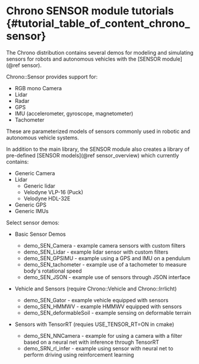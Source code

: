 Chrono SENSOR module tutorials {#tutorial_table_of_content_chrono_sensor}
===============================

The Chrono distribution contains several demos for modeling and simulating sensors for robots and autonomous vehicles with the [SENSOR module](@ref sensor).

Chrono::Sensor provides support for:
 - RGB mono Camera 
 - Lidar
 - Radar
 - GPS
 - IMU (accelerometer, gyroscope, magnetometer)
 - Tachometer  

These are parameterized models of sensors commonly used in robotic and autonomous vehicle systems.

In addition to the main library, the SENSOR module also creates a library of pre-defined [SENSOR models](@ref sensor_overview) which currently contains:

- Generic Camera
- Lidar
  - Generic lidar
  - Velodyne VLP-16 (Puck)
  - Velodyne HDL-32E
- Generic GPS
- Generic IMUs

Select sensor demos:

* Basic Sensor Demos
  * demo_SEN_Camera - example camera sensors with custom filters
  * demo_SEN_Lidar - example lidar sensor with custom filters
  * demo_SEN_GPSIMU - example using a GPS and IMU on a pendulum
  * demo_SEN_tachometer - example use of a tachometer to measure body's rotational speed
  * demo_SEN_JSON - example use of sensors through JSON interface

* Vehicle and Sensors (require Chrono::Vehicle and Chrono::Irrlicht)
  * demo_SEN_Gator - example vehicle equipped with sensors
  * demo_SEN_HMMWV - example HMMWV equipped with sensors
  * demo_SEN_deformableSoil - example sensing on deformable terrain

* Sensors with TensorRT (requies USE_TENSOR_RT=ON in cmake)
  * demo_SEN_NNCamera - example for using a camera with a filter based on a neural net with inference through TensorRT
  * demo_SRN_rl_infer - example using sensor with neural net to perform driving using reinforcement learning
